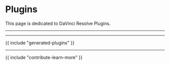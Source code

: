 # Plugins

This page is dedicated to DaVinci Resolve Plugins.

---


---

{{ include "generated-plugins" }}

---

{{ include "contribute-learn-more" }}